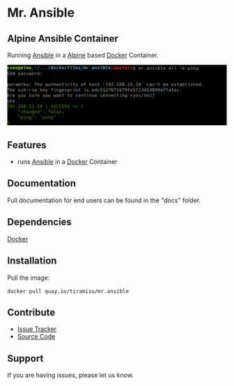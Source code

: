 # Mr. Ansible
## Alpine Ansible Container

Running [Ansible](https://www.ansible.com/) in a [Alpine](http://www.alpinelinux.org/) based [Docker](https://www.docker.com/) Container.


![mr.ansible](docs/_static/ansiblefunc.png "Shows example or mr.ansible in action")



## Features
- runs [Ansible](https://www.ansible.com/) in a [Docker](https://www.docker.com/) Container


## Documentation

Full documentation for end users can be found in the "docs" folder.

## Dependencies

[Docker](https://docker.com "Homepage of docker")

## Installation

Pull the image:

    docker pull quay.io/tiramisu/mr.ansible

## Contribute

- [Issue Tracker](github.com/tiramisusolutions/mr.ansible/issues)
- [Source Code](github.com/tiramisusolutions/mr.ansible)

## Support

If you are having issues, please let us know.




